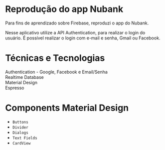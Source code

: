 # Reprodução do app Nubank
Para fins de aprendizado sobre Firebase, reproduzi o app do Nubank. 

Nesse aplicativo utilize a API Authentication, para realizar o login do usuário. É possível realizar o login com e-mail e senha, Gmail ou Facebook.


# Técnicas e Tecnologias
Authentication - Google, Facebook e Email/Senha <br>
Realtime Database <br>
Material Design <br>
Espresso <br>


# Components Material Design

- `Buttons`
- `Divider` 
- `Dialogs`
- `Text Fields` 
- `CardView`
